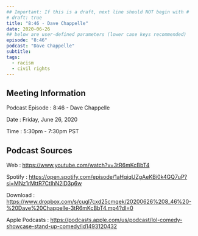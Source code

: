 ```yaml
---
## Important: If this is a draft, next line should NOT begin with #
# draft: true
title: "8:46 - Dave Chappelle"
date: 2020-06-26
## below are user-defined parameters (lower case keys recommended)
episode: "8:46"
podcast: "Dave Chappelle"
subtitle:
tags:
  - racism
  - civil rights
---
```


## Meeting Information

Podcast Episode
:   8:46 - Dave Chappelle

Date
:   Friday, June 26, 2020

Time
:   5:30pm - 7:30pm PST

## Podcast Sources

Web
:   https://www.youtube.com/watch?v=3tR6mKcBbT4

Spotify
:   https://open.spotify.com/episode/1aHqiqUZgAeKBi0k4GQ7uP?si=MNz1rMttR7CtIhN2lD3p6w

Download
:   https://www.dropbox.com/s/cugl7cxd25cmqek/20200626%208_46%20-%20Dave%20Chappelle-3tR6mKcBbT4.mp4?dl=0

Apple Podcasts
:   https://podcasts.apple.com/us/podcast/lol-comedy-showcase-stand-up-comedy/id1493120432

